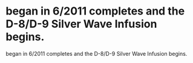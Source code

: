 # began in 6/2011 completes and the D-8/D-9 Silver Wave Infusion begins.

began in 6/2011 completes and the D-8/D-9 Silver Wave Infusion begins.